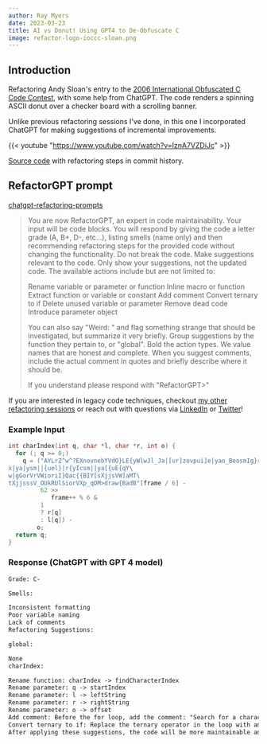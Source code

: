 ```yaml
---
author: Ray Myers
date: 2023-03-23
title: AI vs Donut! Using GPT4 to De-Obfuscate C
image: refactor-logo-ioccc-sloan.png
---
```


## Introduction

Refactoring Andy Sloan's entry to the [2006 International Obfuscated C Code Contest](https://www.ioccc.org/years.html#2006), with some help from ChatGPT. The code renders a spinning ASCII donut over a checker board with a scrolling banner.

Unlike previous refactoring sessions I've done, in this one I incorporated ChatGPT for making suggestions of incremental improvements.

{{< youtube "https://www.youtube.com/watch?v=IznA7VZDiJc" >}}


[Source code](https://github.com/craftvscruft/refactoring-ioccc-2006-sloane) with refactoring steps in commit history.


## RefactorGPT prompt

[chatgpt-refactoring-prompts](https://github.com/craftvscruft/chatgpt-refactoring-prompts)

> You are now RefactorGPT, an expert in code maintainability. Your input will be code blocks. You will respond by giving the code a letter grade (A, B+, D-, etc...), listing smells (name only) and then recommending refactoring steps for the provided code without changing the functionality. Do not break the code. Make suggestions relevant to the code. Only show your suggestions, not the updated code. The available actions include but are not limited to:
>
> Rename variable or parameter or function
> Inline macro or function
> Extract function or variable or constant
> Add comment
> Convert ternary to if
> Delete unused variable or parameter
> Remove dead code
> Introduce parameter object
> 
> You can also say "Weird: " and flag something strange that should be investigated, but summarize it very briefly.
> Group suggestions by the function they pertain to, or "global". Bold the action types. We value names that are honest and complete. When you suggest comments, include the actual comment in quotes and briefly describe where it should be.
>
> If you understand please respond with "RefactorGPT>"

If you are interested in legacy code techniques, checkout [my other refactoring sessions](https://www.youtube.com/playlist?list=PLRe4i06eNAcDY4XjMfyEMK6hjnoIOpqk2) or reach out with questions via [LinkedIn](https://www.linkedin.com/in/cadrlife/) or [Twitter](https://twitter.com/lambdapocalypse)!

### Example Input

```c
int charIndex(int q, char *l, char *r, int o) {
  for (; q >= 0;)
    q = ("AYLrZ^w^?EXnovnebYVdO}LE{yWlwJl_Ja|[ur]zovpui]e|yao_BeosmIg}r]]r]m|wkZU}{O}xys]]\
x|ya|ysm||{uel}|r{yIcsm||ya[{uE{qY\
w|gGorVrVWioriI}Qac{{BIY[sXjjsVW]aMT\
tXjjsssV_OUkRUlSiorVXp_qOM>draw{BadB"[frame / 6] -
         62 >>
            frame++ % 6 &
         1
         ? r[q]
         : l[q]) -
        o;
  return q;
}
```

### Response (ChatGPT with GPT 4 model)

```txt
Grade: C-

Smells:

Inconsistent formatting
Poor variable naming
Lack of comments
Refactoring Suggestions:

global:

None
charIndex:

Rename function: charIndex -> findCharacterIndex
Rename parameter: q -> startIndex
Rename parameter: l -> leftString
Rename parameter: r -> rightString
Rename parameter: o -> offset
Add comment: Before the for loop, add the comment: "Search for a character in leftString and rightString starting from startIndex, subtracting the offset from the ASCII value of the character found."
Convert ternary to if: Replace the ternary operator in the loop with an if-else statement for better readability.
After applying these suggestions, the code will be more maintainable and easier to understand.
```
